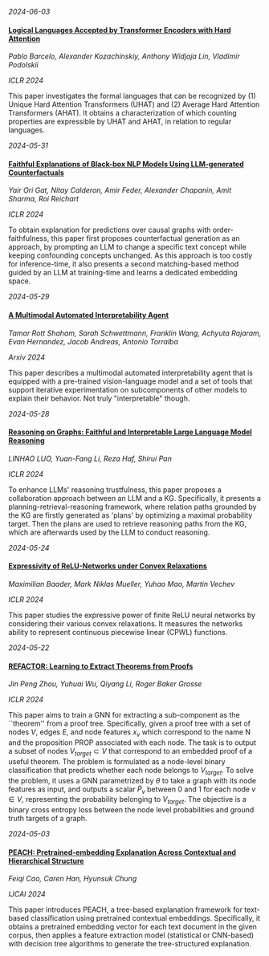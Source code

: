 












*2024-06-03*

#### [Logical Languages Accepted by Transformer Encoders with Hard Attention](https://openreview.net/forum?id=gbrHZq07mq)

*Pablo Barcelo, Alexander Kozachinskiy, Anthony Widjaja Lin, Vladimir Podolskii*

*ICLR 2024*

This paper investigates the formal languages that can be recognized by (1) Unique Hard Attention Transformers (UHAT) and (2) Average Hard Attention Transformers (AHAT). It obtains a characterization of which counting properties are expressible by UHAT and AHAT, in relation to regular languages.


*2024-05-31*

#### [Faithful Explanations of Black-box NLP Models Using LLM-generated Counterfactuals](https://openreview.net/forum?id=UMfcdRIotC)

*Yair Ori Gat, Nitay Calderon, Amir Feder, Alexander Chapanin, Amit Sharma, Roi Reichart*

*ICLR 2024*

To obtain explanation for predictions over causal graphs with order-faithfulness, this paper first proposes counterfactual generation as an approach, by prompting an LLM to change a specific text concept while keeping confounding concepts unchanged. As this approach is too costly for inference-time, it also presents a second matching-based method guided by an LLM at training-time and learns a dedicated embedding space.


*2024-05-29*

#### [A Multimodal Automated Interpretability Agent](https://arxiv.org/abs/2404.14394)

*Tamar Rott Shaham, Sarah Schwettmann, Franklin Wang, Achyuta Rajaram, Evan Hernandez, Jacob Andreas, Antonio Torralba*

*Arxiv 2024*

This paper describes a multimodal automated interpretability agent that is equipped with a pre-trained vision-language model and a set of tools that support iterative experimentation on subcomponents of other models to explain their behavior. Not truly "interpretable" though.


*2024-05-28*

#### [Reasoning on Graphs: Faithful and Interpretable Large Language Model Reasoning](https://openreview.net/forum?id=ZGNWW7xZ6Q)

*LINHAO LUO, Yuan-Fang Li, Reza Haf, Shirui Pan*

*ICLR 2024*

To enhance LLMs' reasoning trustfulness, this paper proposes a collaboration approach between an LLM and a KG. Specifically, it presents a planning-retrieval-reasoning framework, where relation paths grounded by the KG are firstly generated as 'plans' by optimizing a maximal probability target. Then the plans are used to retrieve reasoning paths from the KG, which are afterwards used by the LLM to conduct reasoning.


*2024-05-24*

#### [Expressivity of ReLU-Networks under Convex Relaxations](https://openreview.net/forum?id=awHTL3Hpto)

*Maximilian Baader, Mark Niklas Mueller, Yuhao Mao, Martin Vechev*

*ICLR 2024*

This paper studies the expressive power of finite ReLU neural networks by considering their various convex relaxations. It measures the networks ability to represent continuous piecewise linear (CPWL) functions.


*2024-05-22*

#### [REFACTOR: Learning to Extract Theorems from Proofs](https://openreview.net/forum?id=fgKjiVrm6u)

*Jin Peng Zhou, Yuhuai Wu, Qiyang Li, Roger Baker Grosse*

*ICLR 2024*

This paper aims to train a GNN for extracting a sub-component as the ``theorem'' from a proof tree. Specifically, given a proof tree with a set of nodes $V$, edges $E$, and node features $x_v$ which correspond to the name N and the proposition PROP associated with each node. The task is to output a subset of nodes $V_{target} ⊂ V$ that correspond to an embedded proof of a useful theorem. The problem is formulated as a node-level binary classification that predicts whether each node belongs to $V_{target}$. To solve the problem, it uses a GNN parametrized by $θ$ to take a graph with its node features as input, and outputs a scalar $\tilde{P}_v$ between 0 and 1 for each node $v \in V$, representing the probability belonging to $V_{target}$. The objective is a binary cross entropy loss between the node level probabilities and ground truth targets of a graph.


*2024-05-03*

#### [PEACH: Pretrained-embedding Explanation Across Contextual and Hierarchical Structure](https://arxiv.org/abs/2404.13645)

*Feiqi Cao, Caren Han, Hyunsuk Chung*

*IJCAI 2024*

This paper introduces PEACH, a tree-based explanation framework for text-based classification using pretrained contextual embeddings. Specifically, it obtains a pretrained embedding vector for each text document in the given corpus, then applies a feature extraction model (statistical or CNN-based) with decision tree algorithms to generate the tree-structured explanation.

